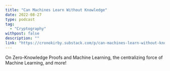 ```yaml
---
title: "Can Machines Learn Without Knowledge"
date: 2022-08-27
type: podcast
tag:
  - "Cryptography"
withpost: false
description: ""
link: "https://cronokirby.substack.com/p/can-machines-learn-without-knowledge"
---
```


On Zero-Knowledge Proofs and Machine Learning, the centralizing force of Machine Learning, and more!